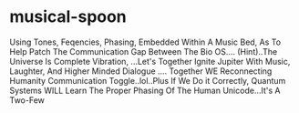 # musical-spoon
Using Tones, Feqencies, Phasing, Embedded Within A Music Bed, As To Help Patch The Communication Gap Between The Bio OS.... (Hint)..The Universe Is Complete Vibration, ...Let's Together Ignite Jupiter With Music, Laughter, And Higher Minded Dialogue .... Together WE Reconnecting Humanity Communication Toggle..lol..Plus If We Do it Correctly, Quantum Systems WILL Learn The Proper Phasing Of The Human Unicode...It's A Two-Few
